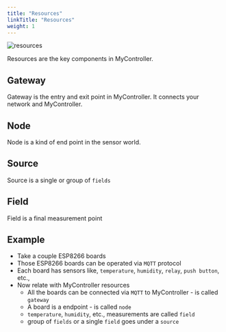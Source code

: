 ```yaml
---
title: "Resources"
linkTitle: "Resources"
weight: 1
---
```


![resources](/doc-images/resources.png)

Resources are the key components in MyController.

## Gateway
Gateway is the entry and exit point in MyController.
It connects your network and MyController.

## Node
Node is a kind of end point in the sensor world.

## Source
Source is a single or group of `fields`

## Field
Field is a final measurement point

## Example
* Take a couple ESP8266 boards
* Those ESP8266 boards can be operated via `MQTT` protocol
* Each board has sensors like, `temperature`, `humidity`, `relay`, `push button`, etc.,
* Now relate with MyController resources
  * All the boards can be connected via `MQTT` to MyController - is called `gateway`
  * A board is a endpoint - is called `node`
  * `temperature`, `humidity`, etc., measurements are called `field`
  * group of `fields` or a single `field` goes under a `source`